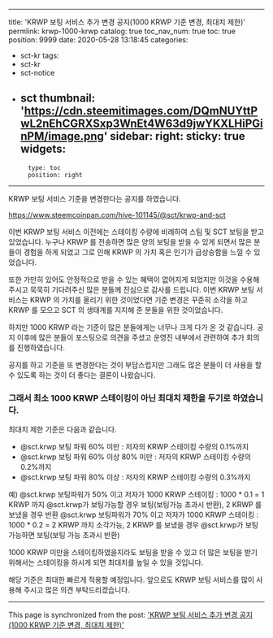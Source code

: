 
---
title: 'KRWP 보팅 서비스 추가 변경 공지(1000 KRWP 기준 변경, 최대치 제한)'
permlink: krwp-1000-krwp
catalog: true
toc_nav_num: true
toc: true
position: 9999
date: 2020-05-28 13:18:45
categories:
- sct-kr
tags:
- sct-kr
- sct-notice
- sct
thumbnail: 'https://cdn.steemitimages.com/DQmNUYttPwL2nEhCGRXSxp3WnEt4W63d9jwYKXLHiPGinPM/image.png'
sidebar:
    right:
        sticky: true
widgets:
    -
        type: toc
        position: right
---


KRWP 보팅 서비스 기준을 변경한다는 공지를 하였습니다.

https://www.steemcoinpan.com/hive-101145/@sct/krwp-and-sct

이번 KRWP 보팅 서비스 이전에는 스테이킹 수량에 비례하여 스팀 및 SCT 보팅을 받고 있었습니다.
누구나 KRWP 를 전송하면 많은 양의 보팅을 받을 수 있게 되면서 많은 분들이 경험을 하게 되었고 그로 인해 KRWP 의 가치 혹은 인기가 급상승함을 느낄 수 있었습니다.

또한 가만히 있어도 안정적으로 받을 수 있는 혜택이 없어지게 되었지만 이것을 수용해주시고 묵묵히 기다려주신 많은 분들께 진심으로 감사를 드립니다.
이번 KRWP 보팅 서비스는 KRWP 의 가치를 올리기 위한 것이었다면 기준 변경은 꾸준히 소각을 하고 KRWP 를 모으고 SCT 의 생태계를 지지해 준 분들을 위한 것이었습니다.

하지만 1000 KRWP 라는 기준이 많은 분들에게는 너무나 크게 다가 온 것 같습니다.
공지 이후에 많은 분들이 포스팅으로 의견을 주셨고 운영진 내부에서 관련하여 추가 회의를 진행하였습니다.

공지를 하고 기준을 또 변경한다는 것이 부담스럽지만 그래도 많은 분들이 더 사용을 할 수 있도록 하는 것이 더 좋다는 결론이 나왔습니다.
### 그래서 최소 1000 KRWP 스테이킹이 아닌 최대치 제한을 두기로 하였습니다.

최대치 제한 기준은 다음과 같습니다.

- @sct.krwp 보팅 파워 60% 미만 : 저자의 KRWP 스테이킹 수량의 0.1%까지 
- @sct.krwp 보팅 파워 60% 이상 80% 미만 : 저자의 KRWP 스테이킹 수량의 0.2%까지 
- @sct.krwp 보팅 파워 80% 이상 : 저자의 KRWP 스테이킹 수량의 0.3%까지 

 예) @sct.krwp 보팅파워가 50% 이고 저자가 1000 KRWP 스테이킹 : 1000 * 0.1 = 1 KRWP 까지 @sct.krwp가 보팅가능할 경우 보팅(보팅가능 초과시 반환), 2 KRWP 를 보냈을 경우 반환
        @sct.krwp 보팅파워가 70% 이고 저자가 1000 KRWP 스테이킹 : 1000 * 0.2 = 2 KRWP 까지 소각가능, 2 KRWP 를 보냈을 경우 @sct.krwp가 보팅가능하면 보팅(보팅 가능 초과시 반환)

1000 KRWP 미만을 스테이킹하였을지라도 보팅을 받을 수 있고 더 많은 보팅을 받기 위해서는 스테이킹을 하시게 되면 최대치를 높일 수 있을 것입니다.

해당 기준은 최대한 빠르게 적용할 예정입니다.
앞으로도 KRWP 보팅 서비스를 많이 사용해 주시고 많은 의견 부탁드리겠습니다.

- - -

This page is synchronized from the post: ['KRWP 보팅 서비스 추가 변경 공지(1000 KRWP 기준 변경, 최대치 제한)'](https://steemit.com/@sct/krwp-1000-krwp)

